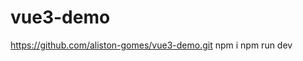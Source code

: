 # vue3-demo

<!-- TO CREATE A VITE PROJECT  -->

https://github.com/aliston-gomes/vue3-demo.git
npm i <!-- to install required dependencies -->
npm run dev <!-- to run the project -->
